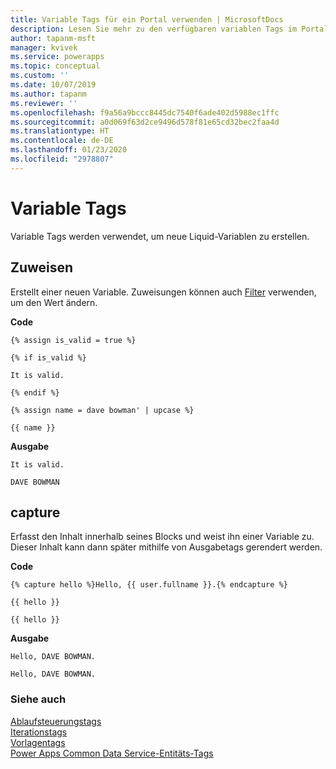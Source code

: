 ```yaml
---
title: Variable Tags für ein Portal verwenden | MicrosoftDocs
description: Lesen Sie mehr zu den verfügbaren variablen Tags im Portal
author: tapanm-msft
manager: kvivek
ms.service: powerapps
ms.topic: conceptual
ms.custom: ''
ms.date: 10/07/2019
ms.author: tapanm
ms.reviewer: ''
ms.openlocfilehash: f9a56a9bccc8445dc7540f6ade402d5988ec1ffc
ms.sourcegitcommit: a0d069f63d2ce9496d578f81e65cd32bec2faa4d
ms.translationtype: HT
ms.contentlocale: de-DE
ms.lasthandoff: 01/23/2020
ms.locfileid: "2978807"
---
```

# <a name="variable-tags"></a>Variable Tags

Variable Tags werden verwendet, um neue Liquid-Variablen zu erstellen.

## <a name="assign"></a>Zuweisen

Erstellt einer neuen Variable. Zuweisungen können auch [Filter](liquid-filters.md) verwenden, um den Wert ändern.  

**Code**

```
{% assign is_valid = true %}

{% if is_valid %}

It is valid.

{% endif %}

{% assign name = dave bowman' | upcase %}

{{ name }}
```

**Ausgabe**

```
It is valid.

DAVE BOWMAN
```

## <a name="capture"></a>capture

Erfasst den Inhalt innerhalb seines Blocks und weist ihn einer Variable zu. Dieser Inhalt kann dann später mithilfe von Ausgabetags gerendert werden.

**Code**

```
{% capture hello %}Hello, {{ user.fullname }}.{% endcapture %}

{{ hello }}

{{ hello }}
```

**Ausgabe**

```
Hello, DAVE BOWMAN.

Hello, DAVE BOWMAN.
```

### <a name="see-also"></a>Siehe auch

[Ablaufsteuerungstags](control-flow-tags.md)<br>
[Iterationstags](iteration-tags.md)<br>
[Vorlagentags](template-tags.md)<br>
[Power Apps Common Data Service-Entitäts-Tags](portals-entity-tags.md)
